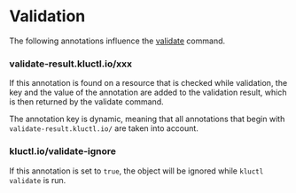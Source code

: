 <!-- This comment is uncommented when auto-synced to www-kluctl.io

---
title: "Validation"
linkTitle: "Validation"
weight: 3
description: >
    Annotations to control validation
---
-->

# Validation

The following annotations influence the [validate](../../commands/validate) command.

### validate-result.kluctl.io/xxx
If this annotation is found on a resource that is checked while validation, the key and the value of the annotation
are added to the validation result, which is then returned by the validate command.

The annotation key is dynamic, meaning that all annotations that begin with `validate-result.kluctl.io/` are taken
into account.

### kluctl.io/validate-ignore
If this annotation is set to `true`, the object will be ignored while `kluctl validate` is run.